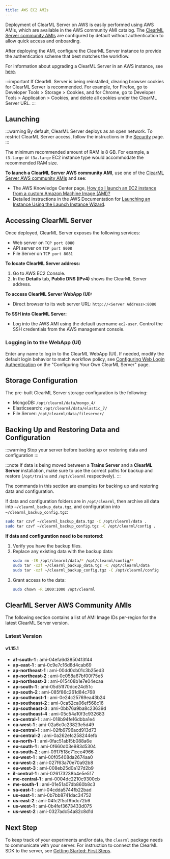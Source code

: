 ```yaml
---
title: AWS EC2 AMIs
---
```


Deployment of ClearML Server on AWS is easily performed using AWS AMIs, which are available in the AWS community AMI catalog.
The [ClearML Server community AMIs](#clearml-server-aws-community-amis) are configured by default without authentication
to allow quick access and onboarding.

After deploying the AMI, configure the ClearML Server instance to provide the authentication scheme that 
best matches the workflow.

For information about upgrading a ClearML Server in an AWS instance, see [here](upgrade_server_aws_ec2_ami.md).

:::important
If ClearML Server is being reinstalled, clearing browser cookies for ClearML Server is recommended. For example, 
for Firefox, go to Developer Tools > Storage > Cookies, and for Chrome, go to Developer Tools > Application > Cookies,
and delete all cookies under the ClearML Server URL.
:::

## Launching

:::warning
By default, ClearML Server deploys as an open network. To restrict ClearML Server access, follow the instructions 
in the [Security](clearml_server_security.md) page.
:::

The minimum recommended amount of RAM is 8 GB. For example, a `t3.large` or `t3a.large` EC2 instance type would accommodate the recommended RAM size.

**To launch a ClearML Server AWS community AMI**, use one of the [ClearML Server AWS community AMIs](#clearml-server-aws-community-amis) 
and see:

* The AWS Knowledge Center page, [How do I launch an EC2 instance from a custom Amazon Machine Image (AMI)?](https://aws.amazon.com/premiumsupport/knowledge-center/launch-instance-custom-ami/)
* Detailed instructions in the AWS Documentation for [Launching an Instance Using the Launch Instance Wizard](https://docs.aws.amazon.com/AWSEC2/latest/UserGuide/launching-instance.html).

## Accessing ClearML Server

Once deployed, ClearML Server exposes the following services:

* Web server on `TCP port 8080`
* API server on `TCP port 8008`
* File Server on `TCP port 8081`

**To locate ClearML Server address:**

1. Go to AWS EC2 Console.
1. In the **Details** tab, **Public DNS (IPv4)** shows the ClearML Server address.

**To access ClearML Server WebApp (UI):**

* Direct browser to its web server URL: `http://<Server Address>:8080`

**To SSH into ClearML Server:**

* Log into the AWS AMI using the default username `ec2-user`. Control the SSH credentials from the AWS management console.

### Logging in to the WebApp (UI)

Enter any name to log in to the ClearML WebApp (UI). If needed, modify the default login behavior to match workflow policy, 
see [Configuring Web Login Authentication](clearml_server_config.md#web-login-authentication) 
on the "Configuring Your Own ClearML Server" page.

## Storage Configuration

The pre-built ClearML Server storage configuration is the following:

* MongoDB: `/opt/clearml/data/mongo_4/`
* Elasticsearch: `/opt/clearml/data/elastic_7/`
* File Server: `/opt/clearml/data/fileserver/`


## Backing Up and Restoring Data and Configuration

:::warning
Stop your server before backing up or restoring data and configuration
:::

:::note
If data is being moved between a **Trains Server** and a **ClearML Server** installation, make sure to use the correct paths 
for backup and restore (`/opt/trains` and `/opt/clearml` respectively).
:::

The commands in this section are examples for backing up and restoring data and configuration.

If data and configuration folders are in `/opt/clearml`, then archive all data into `~/clearml_backup_data.tgz`, and 
configuration into `~/clearml_backup_config.tgz`:

```bash
sudo tar czvf ~/clearml_backup_data.tgz -C /opt/clearml/data .
sudo tar czvf ~/clearml_backup_config.tgz -C /opt/clearml/config .
```

**If data and configuration need to be restored**:

1. Verify you have the backup files.
1. Replace any existing data with the backup data:
   ```bash
   sudo rm -fR /opt/clearml/data/* /opt/clearml/config/*
   sudo tar -xzf ~/clearml_backup_data.tgz -C /opt/clearml/data
   sudo tar -xzf ~/clearml_backup_config.tgz -C /opt/clearml/config
   ```
1. Grant access to the data:
   ```bash
   sudo chown -R 1000:1000 /opt/clearml
   ```
        

## ClearML Server AWS Community AMIs

The following section contains a list of AMI Image IDs per-region for the latest ClearML Server version.



### Latest Version

#### v1.15.1

* **af-south-1** : ami-04efa6d3850413f44
* **ap-east-1** : ami-0c9e7c16d8d4cab69
* **ap-northeast-1** : ami-00dd0cb01c3b25ed3
* **ap-northeast-2** : ami-0c058a67bf00f75e5
* **ap-northeast-3** : ami-015408b1e7e04ecaa
* **ap-south-1** : ami-05d51f70dce24d51c
* **ap-south-2** : ami-085f86c261d84c768
* **ap-southeast-1** : ami-0e24c25769ea43b24
* **ap-southeast-2** : ami-0ca52ca06ef568c16
* **ap-southeast-3** : ami-0bb76a9ba8c23639d
* **ap-southeast-4** : ami-05c54a10f3c932683
* **ca-central-1** : ami-018b94fe16dbba1e4
* **ca-west-1** : ami-02a6c0c23823e5d49
* **eu-central-1** : ami-02fb9796acd913d73
* **eu-central-2** : ami-0a262efc258244efb
* **eu-north-1** : ami-0fac51ab15b088a6e
* **eu-south-1** : ami-0f660d03e983d5304
* **eu-south-2** : ami-0917518c71cce4966
* **eu-west-1** : ami-00f05408da2674aa0
* **eu-west-2** : ami-027f63a70e70a92b8
* **eu-west-3** : ami-008eb25d0a127d2b9
* **il-central-1** : ami-026173238b4e5e517
* **me-central-1** : ami-0004dc2210c9300cb
* **me-south-1** : ami-01e51a07db860b8c3
* **sa-east-1** : ami-04cdda5744fb22bad
* **us-east-1** : ami-0b7bb8741dac34752
* **us-east-2** : ami-04fc2f5cf9bdc72b6
* **us-west-1** : ami-0b4fef3673433d075
* **us-west-2** : ami-0327adc54a82c8d1d

## Next Step

To keep track of your experiments and/or data, the `clearml` package needs to communicate with your server. 
For instruction to connect the ClearML SDK to the server, see [Getting Started: First Steps](../getting_started/ds/ds_first_steps.md).
